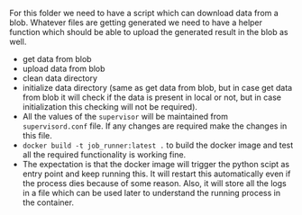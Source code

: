For this folder we need to have a script which can download data from a blob. Whatever files are getting generated we need to have a helper function which should be able to upload the generated result in the blob as well.


* get data from blob
* upload data from blob
* clean data directory
* initialize data directory (same as get data from blob, but in case get data from blob it will check if the data is present in local or not, but in case initialization this checking will not be required).
* All the values of the `supervisor` will be maintained from `supervisord.conf` file. If any changes are required make the changes in this file.
* `docker build -t job_runner:latest .` to build the docker image and test all the required functionality is working fine.
* The expectation is that the docker image will trigger the python scipt as entry point and keep running this. It will restart this automatically even if the process dies because of some reason. Also, it will store all the logs in a file which can be used later to understand the running process in the container.

